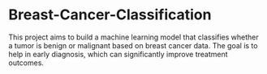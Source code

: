 # Breast-Cancer-Classification
This project aims to build a machine learning model that classifies whether a tumor is benign or malignant based on breast cancer data. The goal is to help in early diagnosis, which can significantly improve treatment outcomes.

